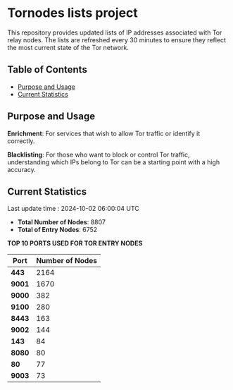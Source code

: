 # Tornodes lists project

This repository provides updated lists of IP addresses associated with Tor relay nodes. The lists are refreshed every 30 minutes to ensure they reflect the most current state of the Tor network.

## Table of Contents

- [Purpose and Usage](#purpose-and-usage)
- [Current Statistics](#current-statistics)


## Purpose and Usage

**Enrichment**: For services that wish to allow Tor traffic or identify it correctly.

**Blacklisting**: For those who want to block or control Tor traffic, understanding which IPs belong to Tor can be a starting point with a high accuracy.

## Current Statistics

Last update time : 2024-10-02 06:00:04 UTC

- **Total Number of Nodes**: 8807
- **Total of Entry Nodes**: 6752

**TOP 10 PORTS USED FOR TOR ENTRY NODES**

| **Port** | **Number of Nodes** |
|------|-----------------|
| **443**   | 2164  |
| **9001**   | 1670  |
| **9000**   | 382  |
| **9100**   | 280  |
| **8443**   | 163  |
| **9002**   | 144  |
| **143**   | 84  |
| **8080**   | 80  |
| **80**   | 77  |
| **9003**   | 73  |

